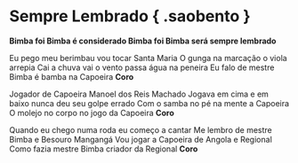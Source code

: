 # Sempre Lembrado { .saobento }

**Bimba foi Bimba é considerado 
Bimba foi Bimba será sempre lembrado**

Eu pego meu berimbau vou tocar Santa Maria 
O gunga na marcação o viola arrepia 
Cai a chuva vai o vento passa água na peneira 
Eu falo de mestre Bimba é bamba na Capoeira 
**Coro**

Jogador de Capoeira Manoel dos Reis Machado 
Jogava em cima e em baixo nunca deu seu golpe errado 
Com o samba no pé na mente a Capoeira 
O molejo no corpo no jogo da Capoeira 
**Coro**

Quando eu chego numa roda eu começo a cantar 
Me lembro de mestre Bimba e Besouro Mangangá 
Vou jogar a Capoeira de Angola e Regional 
Como fazia mestre Bimba criador da Regional 
**Coro**

[1]: https://www.youtube.com/watch?v=D_P8Pdli1dQ
